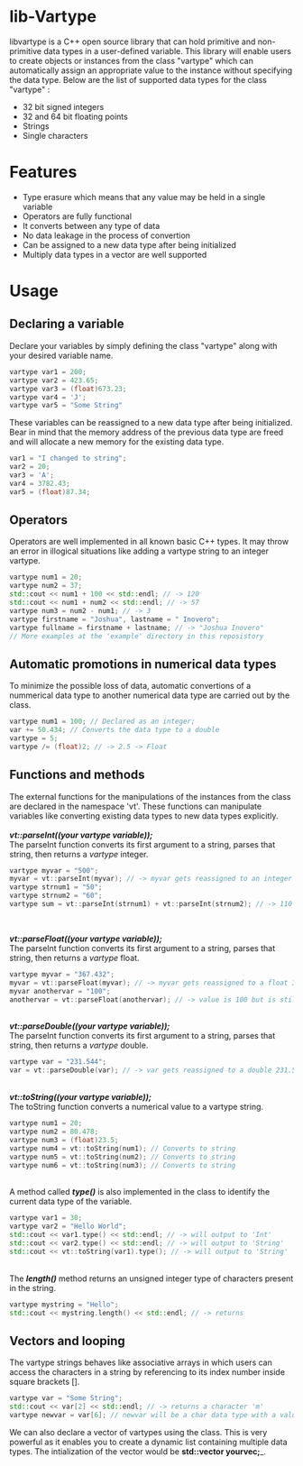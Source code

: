# lib-Vartype #
libvartype is a C++ open source library that can hold primitive and non-primitive data types in a user-defined variable.
This library will enable users to create objects or instances from the class "vartype" which can automatically assign an
appropriate value to the instance without specifying the data type. Below are the list of supported data types for the class
"vartype" :
- 32 bit signed integers
- 32 and 64 bit floating points
- Strings
- Single characters

# Features #
- Type erasure which means that any value may be held in a single variable
- Operators are fully functional
- It converts between any type of data
- No data leakage in the process of convertion
- Can be assigned to a new data type after being initialized
- Multiply data types in a vector are well supported

# Usage #
## Declaring a variable ##
Declare your variables by simply defining the class "vartype" along with your desired variable name.
```cpp
vartype var1 = 200;
vartype var2 = 423.65;
vartype var3 = (float)673.23;
vartype var4 = 'J';
vartype var5 = "Some String"
```

These variables can be reassigned to a new data type after being initialized. Bear in mind that the memory address of
the previous data type are freed and will allocate a new memory for the existing data type.
```cpp
var1 = "I changed to string";
var2 = 20;
var3 = 'A';
var4 = 3782.43;
var5 = (float)87.34;
```

## Operators ##
Operators are well implemented in all known basic C++ types. It may throw an error in illogical situations like adding
a vartype string to an integer vartype.
```cpp
vartype num1 = 20;
vartype num2 = 37;
std::cout << num1 + 100 << std::endl; // -> 120
std::cout << num1 + num2 << std::endl; // -> 57
vartype num3 = num2 - num1; // -> 3
vartype firstname = "Joshua", lastname = " Inovero";
vartype fullname = firstname + lastname; // -> "Joshua Inovero"
// More examples at the 'example' directory in this reposistory
```

## Automatic promotions in numerical data types ##
To minimize the possible loss of data, automatic convertions of a nummerical data type to another numerical data type
are carried out by the class.
```cpp
vartype num1 = 100; // Declared as an integer;
var += 50.434; // Converts the data type to a double
vartype = 5;
vartype /= (float)2; // -> 2.5 -> Float
```

## Functions and methods ##
The external functions for the manipulations of the instances from the class are declared in the namespace 'vt'. These
functions can manipulate variables like converting existing data types to new data types explicitly.<br><br>
___vt::parseInt((your vartype variable));___<br>
The parseInt function converts its first argument to a string, parses that string, then returns a <i>vartype</i> integer.
```cpp
vartype myvar = "500";
myvar = vt::parseInt(myvar); // -> myvar gets reassigned to an integer 500
vartype strnum1 = "50";
vartype strnum2 = "60";
vartype sum = vt::parseInt(strnum1) + vt::parseInt(strnum2); // -> 110
```
<br>

___vt::parseFloat((your vartype variable));___<br>
The parseInt function converts its first argument to a string, parses that string, then returns a <i>vartype</i> float.
```cpp
vartype myvar = "367.432";
myvar = vt::parseFloat(myvar); // -> myvar gets reassigned to a float 367.432
myvar anothervar = "100";
anothervar = vt::parseFloat(anothervar); // -> value is 100 but is still a floating type number
```
<br>___vt::parseDouble((your vartype variable));___<br>
The parseInt function converts its first argument to a string, parses that string, then returns a <i>vartype</i> double.
```cpp
vartype var = "231.544";
var = vt::parseDouble(var); // -> var gets reassigned to a double 231.544
```
<br>___vt::toString((your vartype variable));___<br>
The toString function converts a numerical value to a vartype string.
```cpp
vartype num1 = 20;
vartype num2 = 80.478;
vartype num3 = (float)23.5;
vartype num4 = vt::toString(num1); // Converts to string
vartype num5 = vt::toString(num2); // Converts to string
vartype num6 = vt::toString(num3); // Converts to string
```
<br>A method called ___type()___</i> is also implemented in the class to identify the current data type of the variable.<br>
```cpp
vartype var1 = 30;
vartype var2 = "Hello World";
std::cout << var1.type() << std::endl; // -> will output to 'Int'
std::cout << var2.type() << std::endl; // -> will output to 'String'
std::cout << vt::toString(var1).type(); // -> will output to 'String'
```
<br>The ___length()___ method returns an unsigned integer type of characters present in the string.
```cpp
vartype mystring = "Hello";
std::cout << mystring.length() << std::endl; // -> returns
```
## Vectors and looping ##
The vartype strings behaves like associative arrays in which users can access the characters in a string by referencing to its index number inside
square brackets []. 
```cpp
vartype var = "Some String";
std::cout << var[2] << std::endl; // -> returns a character 'm'
vartype newvar = var[6]; // newvar will be a char data type with a value 't'
```
We can also declare a vector of vartypes using the class. This is very powerful as it enables you to create a dynamic list containing multiple data types.
The intialization of the vector would be __std::vector<vartypes> yourvec;___.
